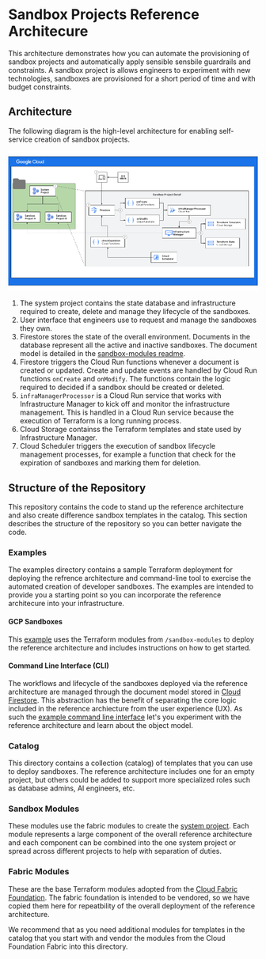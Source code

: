 # Sandbox Projects Reference Architecure

This architecture demonstrates how you can automate the provisioning of sandbox
projects and automatically apply sensible sensbile guardrails and constraints. A
sandbox project is allows engineers to experiment with new technologies,
sandboxes are provisioned for a short period of time and with budget
constraints.

## Architecture

The following diagram is the high-level architecture for enabling self-service
creation of sandbox projects.

![architecture](resources/high-level-arch.png)

1.  The system project contains the state database and infrastructure required
    to create, delete and manage they lifecycle of the sandboxes.
2.  User interface that engineers use to request and manage the sandboxes they
    own.
3.  Firestore stores the state of the overall environment. Documents in the
    database represent all the active and inactive sandboxes. The document model
    is detailed in the [sandbox-modules readme](sandbox-modules/README.md).
4.  Firestore triggers the Cloud Run functions whenever a document is created or
    updated. Create and update events are handled by Cloud Run functions
    `onCreate` and `onModify`. The functions contain the logic required to
    decided if a sandbox should be created or deleted.
5.  `infraManagerProcessor` is a Cloud Run service that works with
    Infrastructure Manager to kick off and monitor the infrastructure
    management. This is handled in a Cloud Run service because the execution of
    Terraform is a long running process.
6.  Cloud Storage containss the Terraform templates and state used by
    Infrastructure Manager.
7.  Cloud Scheduler triggers the execution of sandbox lifecycle management
    processes, for example a function that check for the expiration of sandboxes
    and marking them for deletion.

## Structure of the Repository

This repository contains the code to stand up the reference architecture and
also create difference sandbox templates in the catalog. This section describes
the structure of the repository so you can better navigate the code.

### Examples

The examples directory contains a sample Terraform deployment for deploying the
refrence architecture and command-line tool to exercise the automated creation
of developer sandboxes. The examples are intended to provide you a starting
point so you can incorporate the reference architecure into your infrastructure.

#### GCP Sandboxes

This [example][example-terraform] uses the Terraform modules from
`/sandbox-modules` to deploy the reference architecture and includes
instructions on how to get started.

#### Command Line Interface (CLI)

The workflows and lifecycle of the sandboxes deployed via the reference
architecture are managed through the document model stored in [Cloud
Firestore][firestore]. This abstraction has the benefit of separating the core
logic included in the reference archiecture from the user experience (UX). As
such the [example command line interface][example-cli] let's you experiment with
the reference architecture and learn about the object model.

### Catalog

This directory contains a collection (catalog) of templates that you can use to
deploy sandboxes. The reference architecture includes one for an empty project,
but others could be added to support more specialized roles such as database
admins, AI engineers, etc.

### Sandbox Modules

These modules use the fabric modules to create the
[system project](#architecture). Each module represents a large component of the
overall reference architecture and each component can be combined into the one
system project or spread across different projects to help with separation of
duties.

### Fabric Modules

These are the base Terraform modules adopted from the [Cloud Fabric
Foundation][foundation-fabric]. The fabric foundation is intended to be
vendored, so we have copied them here for repeatbility of the overall deployment
of the reference architecture.

We recommend that as you need additional modules for templates in the catalog
that you start with and vendor the modules from the Cloud Foundation Fabric into
this directory.

<!-- LINKS: https://www.markdownguide.org/basic-syntax/#reference-style-links -->

[example-terraform]: examples/gcp-sandboxes/README.md
[example-cli]: examples/cli/README.md
[firestore]: https://cloud.google.com/products/firestore
[foundation-fabric]:
    https://github.com/GoogleCloudPlatform/cloud-foundation-fabric/tree/master/modules#readme
